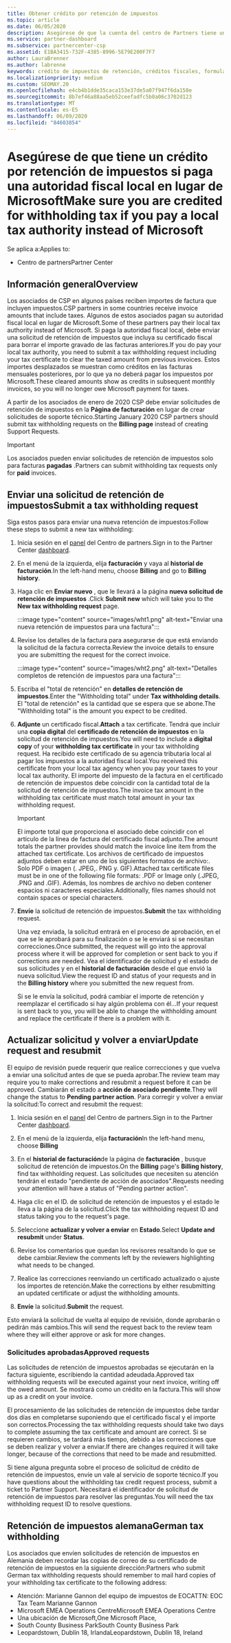 ```yaml
---
title: Obtener crédito por retención de impuestos
ms.topic: article
ms.date: 06/05/2020
description: Asegúrese de que la cuenta del centro de Partners tiene un crédito por retención de impuestos mediante la creación de una solicitud de retención de impuestos en el centro de Partners.
ms.service: partner-dashboard
ms.subservice: partnercenter-csp
ms.assetid: E1BA3415-732F-4385-8996-5E79E200F7F7
author: LauraBrenner
ms.author: labrenne
keywords: crédito de impuestos de retención, créditos fiscales, formulario de crédito fiscal alemán, certificados de impuestos
ms.localizationpriority: medium
ms.custom: SEOMAY.20
ms.openlocfilehash: e4cb4b1dde35caca153e37de5a07f947f6da158e
ms.sourcegitcommit: 8b7ef46a88aa5eb52ceefadfc5b0a06c3702d123
ms.translationtype: MT
ms.contentlocale: es-ES
ms.lasthandoff: 06/09/2020
ms.locfileid: "84603854"
---
```

# <a name="make-sure-you-are-credited-for-withholding-tax-if-you-pay-a-local-tax-authority-instead-of-microsoft"></a><span data-ttu-id="5a315-104">Asegúrese de que tiene un crédito por retención de impuestos si paga una autoridad fiscal local en lugar de Microsoft</span><span class="sxs-lookup"><span data-stu-id="5a315-104">Make sure you are credited for withholding tax if you pay a local tax authority instead of Microsoft</span></span>

<span data-ttu-id="5a315-105">Se aplica a:</span><span class="sxs-lookup"><span data-stu-id="5a315-105">Applies to:</span></span>

- <span data-ttu-id="5a315-106">Centro de partners</span><span class="sxs-lookup"><span data-stu-id="5a315-106">Partner Center</span></span>

## <a name="overview"></a><span data-ttu-id="5a315-107">Información general</span><span class="sxs-lookup"><span data-stu-id="5a315-107">Overview</span></span>

<span data-ttu-id="5a315-108">Los asociados de CSP en algunos países reciben importes de factura que incluyen impuestos.</span><span class="sxs-lookup"><span data-stu-id="5a315-108">CSP partners in some countries receive invoice amounts that include taxes.</span></span> <span data-ttu-id="5a315-109">Algunos de estos asociados pagan su autoridad fiscal local en lugar de Microsoft.</span><span class="sxs-lookup"><span data-stu-id="5a315-109">Some of these partners pay their local tax authority instead of Microsoft.</span></span> <span data-ttu-id="5a315-110">Si paga la autoridad fiscal local, debe enviar una solicitud de retención de impuestos que incluya su certificado fiscal para borrar el importe gravado de las facturas anteriores.</span><span class="sxs-lookup"><span data-stu-id="5a315-110">If you do pay your local tax authority, you need to submit a tax withholding request including your tax certificate to clear the taxed amount from previous invoices.</span></span> <span data-ttu-id="5a315-111">Estos importes desplazados se muestran como créditos en las facturas mensuales posteriores, por lo que ya no deberá pagar los impuestos por Microsoft.</span><span class="sxs-lookup"><span data-stu-id="5a315-111">These cleared amounts show as credits in subsequent monthly invoices, so you will no longer owe Microsoft payment for taxes.</span></span>

<span data-ttu-id="5a315-112">A partir de los asociados de enero de 2020 CSP debe enviar solicitudes de retención de impuestos en la **Página de facturación** en lugar de crear solicitudes de soporte técnico.</span><span class="sxs-lookup"><span data-stu-id="5a315-112">Starting January 2020 CSP partners should submit tax withholding requests on the **Billing page** instead of creating Support Requests.</span></span>

> [!IMPORTANT]
> <span data-ttu-id="5a315-113">Los asociados pueden enviar solicitudes de retención de impuestos solo para facturas **pagadas** .</span><span class="sxs-lookup"><span data-stu-id="5a315-113">Partners can submit withholding tax requests only for **paid** invoices.</span></span>

## <a name="submit-a-tax-withholding-request"></a><span data-ttu-id="5a315-114">Enviar una solicitud de retención de impuestos</span><span class="sxs-lookup"><span data-stu-id="5a315-114">Submit a tax withholding request</span></span>

<span data-ttu-id="5a315-115">Siga estos pasos para enviar una nueva retención de impuestos:</span><span class="sxs-lookup"><span data-stu-id="5a315-115">Follow these steps to submit a new tax withholding:</span></span>

1. <span data-ttu-id="5a315-116">Inicia sesión en el [panel](https://partner.microsoft.com/dashboard/home) del Centro de partners.</span><span class="sxs-lookup"><span data-stu-id="5a315-116">Sign in to the Partner Center [dashboard](https://partner.microsoft.com/dashboard/home).</span></span>

2. <span data-ttu-id="5a315-117">En el menú de la izquierda, elija **facturación** y vaya al **historial de facturación**.</span><span class="sxs-lookup"><span data-stu-id="5a315-117">In the left-hand menu, choose **Billing** and go to **Billing history**.</span></span>

3. <span data-ttu-id="5a315-118">Haga clic en **Enviar nuevo** , que le llevará a la página **nueva solicitud de retención de impuestos** .</span><span class="sxs-lookup"><span data-stu-id="5a315-118">Click **Submit new** which will take you to the **New tax withholding request** page.</span></span>

   :::image type="content" source="images/wht1.png" alt-text="Enviar una nueva retención de impuestos para una factura":::

4. <span data-ttu-id="5a315-120">Revise los detalles de la factura para asegurarse de que está enviando la solicitud de la factura correcta.</span><span class="sxs-lookup"><span data-stu-id="5a315-120">Review the invoice details to ensure you are submitting the request for the correct invoice.</span></span>

   :::image type="content" source="images/wht2.png" alt-text="Detalles completos de retención de impuestos para una factura":::

5. <span data-ttu-id="5a315-122">Escriba el "total de retención" en **detalles de retención de impuestos**.</span><span class="sxs-lookup"><span data-stu-id="5a315-122">Enter the "Withholding total" under **Tax withholding details**.</span></span> <span data-ttu-id="5a315-123">El "total de retención" es la cantidad que se espera que se abone.</span><span class="sxs-lookup"><span data-stu-id="5a315-123">The "Withholding total" is the amount you expect to be credited.</span></span>

6. <span data-ttu-id="5a315-124">**Adjunte** un certificado fiscal.</span><span class="sxs-lookup"><span data-stu-id="5a315-124">**Attach** a tax certificate.</span></span> <span data-ttu-id="5a315-125">Tendrá que incluir una **copia digital** del **certificado de retención de impuestos** en la solicitud de retención de impuestos.</span><span class="sxs-lookup"><span data-stu-id="5a315-125">You will need to include a **digital copy** of your **withholding tax certificate** in your tax withholding request.</span></span> <span data-ttu-id="5a315-126">Ha recibido este certificado de su agencia tributaria local al pagar los impuestos a la autoridad fiscal local.</span><span class="sxs-lookup"><span data-stu-id="5a315-126">You received this certificate from your local tax agency when you pay your taxes to your local tax authority.</span></span> <span data-ttu-id="5a315-127">El importe del impuesto de la factura en el certificado de retención de impuestos debe coincidir con la cantidad total de la solicitud de retención de impuestos.</span><span class="sxs-lookup"><span data-stu-id="5a315-127">The invoice tax amount in the withholding tax certificate must match total amount in your tax withholding request.</span></span>

   > [!IMPORTANT]
   > <span data-ttu-id="5a315-128">El importe total que proporciona el asociado debe coincidir con el artículo de la línea de factura del certificado fiscal adjunto.</span><span class="sxs-lookup"><span data-stu-id="5a315-128">The amount totals the partner provides should match the invoice line item from the attached tax certificate.</span></span> <span data-ttu-id="5a315-129">Los archivos de certificado de impuestos adjuntos deben estar en uno de los siguientes formatos de archivo:. Solo PDF o imagen (. JPEG,. PNG y. GIF).</span><span class="sxs-lookup"><span data-stu-id="5a315-129">Attached tax certificate files must be in one of the following file formats: .PDF or Image only (.JPEG, .PNG and .GIF).</span></span> <span data-ttu-id="5a315-130">Además, los nombres de archivo no deben contener espacios ni caracteres especiales.</span><span class="sxs-lookup"><span data-stu-id="5a315-130">Additionally, files names should not contain spaces or special characters.</span></span>

7. <span data-ttu-id="5a315-131">**Envíe** la solicitud de retención de impuestos.</span><span class="sxs-lookup"><span data-stu-id="5a315-131">**Submit** the tax withholding request.</span></span>

   <span data-ttu-id="5a315-132">Una vez enviada, la solicitud entrará en el proceso de aprobación, en el que se le aprobará para su finalización o se le enviará si se necesitan correcciones.</span><span class="sxs-lookup"><span data-stu-id="5a315-132">Once submitted, the request will go into the approval process where it will be approved for completion or sent back to you if corrections are needed.</span></span> <span data-ttu-id="5a315-133">Vea el identificador de solicitud y el estado de sus solicitudes y en el **historial de facturación** desde el que envió la nueva solicitud.</span><span class="sxs-lookup"><span data-stu-id="5a315-133">View the request ID and status of your requests and  in the **Billing history** where you submitted the new request from.</span></span>

   <span data-ttu-id="5a315-134">Si se le envía la solicitud, podrá cambiar el importe de retención y reemplazar el certificado si hay algún problema con él...</span><span class="sxs-lookup"><span data-stu-id="5a315-134">If your request is sent back to you, you will be able to change the withholding amount and replace the certificate if there is a problem with it.</span></span>

## <a name="update-request-and-resubmit"></a><span data-ttu-id="5a315-135">Actualizar solicitud y volver a enviar</span><span class="sxs-lookup"><span data-stu-id="5a315-135">Update request and resubmit</span></span>

<span data-ttu-id="5a315-136">El equipo de revisión puede requerir que realice correcciones y que vuelva a enviar una solicitud antes de que se pueda aprobar.</span><span class="sxs-lookup"><span data-stu-id="5a315-136">The review team may require you to make corrections and resubmit a request before it can be approved.</span></span> <span data-ttu-id="5a315-137">Cambiarán el estado a **acción de asociado pendiente**.</span><span class="sxs-lookup"><span data-stu-id="5a315-137">They will change the status to **Pending partner action**.</span></span> <span data-ttu-id="5a315-138">Para corregir y volver a enviar la solicitud:</span><span class="sxs-lookup"><span data-stu-id="5a315-138">To correct and resubmit the request:</span></span>

1. <span data-ttu-id="5a315-139">Inicia sesión en el [panel](https://partner.microsoft.com/dashboard/home) del Centro de partners.</span><span class="sxs-lookup"><span data-stu-id="5a315-139">Sign in to the Partner Center [dashboard](https://partner.microsoft.com/dashboard/home).</span></span>

2. <span data-ttu-id="5a315-140">En el menú de la izquierda, elija **facturación**</span><span class="sxs-lookup"><span data-stu-id="5a315-140">In the left-hand menu, choose **Billing**</span></span>

3. <span data-ttu-id="5a315-141">En el **historial de facturación**de la página de **facturación** , busque solicitud de retención de impuestos.</span><span class="sxs-lookup"><span data-stu-id="5a315-141">On the **Billing** page's **Billing history**, find tax withholding request.</span></span> <span data-ttu-id="5a315-142">Las solicitudes que necesiten su atención tendrán el estado "pendiente de acción de asociados".</span><span class="sxs-lookup"><span data-stu-id="5a315-142">Requests needing your attention will have a status of "Pending partner action".</span></span>

4. <span data-ttu-id="5a315-143">Haga clic en el ID. de solicitud de retención de impuestos y el estado le lleva a la página de la solicitud.</span><span class="sxs-lookup"><span data-stu-id="5a315-143">Click the tax withholding request ID and status taking you to the request's page.</span></span>

5. <span data-ttu-id="5a315-144">Seleccione **actualizar y volver a enviar** en **Estado**.</span><span class="sxs-lookup"><span data-stu-id="5a315-144">Select **Update and resubmit** under **Status**.</span></span>

6. <span data-ttu-id="5a315-145">Revise los comentarios que quedan los revisores resaltando lo que se debe cambiar.</span><span class="sxs-lookup"><span data-stu-id="5a315-145">Review the comments left by the reviewers highlighting what needs to be changed.</span></span>

7. <span data-ttu-id="5a315-146">Realice las correcciones reenviando un certificado actualizado o ajuste los importes de retención.</span><span class="sxs-lookup"><span data-stu-id="5a315-146">Make the corrections by either resubmitting an updated certificate or adjust the withholding amounts.</span></span>

8. <span data-ttu-id="5a315-147">**Envíe** la solicitud.</span><span class="sxs-lookup"><span data-stu-id="5a315-147">**Submit** the request.</span></span>

<span data-ttu-id="5a315-148">Esto enviará la solicitud de vuelta al equipo de revisión, donde aprobarán o pedirán más cambios.</span><span class="sxs-lookup"><span data-stu-id="5a315-148">This will send the request back to the review team where they will either approve or ask for more changes.</span></span>

### <a name="approved-requests"></a><span data-ttu-id="5a315-149">Solicitudes aprobadas</span><span class="sxs-lookup"><span data-stu-id="5a315-149">Approved requests</span></span>

<span data-ttu-id="5a315-150">Las solicitudes de retención de impuestos aprobadas se ejecutarán en la factura siguiente, escribiendo la cantidad adeudada.</span><span class="sxs-lookup"><span data-stu-id="5a315-150">Approved tax withholding requests will be executed against your next invoice, writing off the owed amount.</span></span> <span data-ttu-id="5a315-151">Se mostrará como un crédito en la factura.</span><span class="sxs-lookup"><span data-stu-id="5a315-151">This will show up as a credit on your invoice.</span></span>

<span data-ttu-id="5a315-152">El procesamiento de las solicitudes de retención de impuestos debe tardar dos días en completarse suponiendo que el certificado fiscal y el importe son correctos.</span><span class="sxs-lookup"><span data-stu-id="5a315-152">Processing the tax withholding requests should take two days to complete assuming the tax certificate and amount are correct.</span></span> <span data-ttu-id="5a315-153">Si se requieren cambios, se tardará más tiempo, debido a las correcciones que se deben realizar y volver a enviar.</span><span class="sxs-lookup"><span data-stu-id="5a315-153">If there are changes required it will take longer, because of the corrections that need to be made and resubmitted.</span></span>

<span data-ttu-id="5a315-154">Si tiene alguna pregunta sobre el proceso de solicitud de crédito de retención de impuestos, envíe un vale al servicio de soporte técnico.</span><span class="sxs-lookup"><span data-stu-id="5a315-154">If you have questions about the withholding tax credit request process, submit a ticket to Partner Support.</span></span> <span data-ttu-id="5a315-155">Necesitará el identificador de solicitud de retención de impuestos para resolver las preguntas.</span><span class="sxs-lookup"><span data-stu-id="5a315-155">You will need the tax withholding request ID to resolve questions.</span></span>

## <a name="german-tax-withholding"></a><span data-ttu-id="5a315-156">Retención de impuestos alemana</span><span class="sxs-lookup"><span data-stu-id="5a315-156">German tax withholding</span></span>

<span data-ttu-id="5a315-157">Los asociados que envíen solicitudes de retención de impuestos en Alemania deben recordar las copias de correo de su certificado de retención de impuestos en la siguiente dirección:</span><span class="sxs-lookup"><span data-stu-id="5a315-157">Partners who submit German tax withholding requests should remember to mail hard copies of your withholding tax certificate to the following address:</span></span>

- <span data-ttu-id="5a315-158">Atención: Marianne Gannon del equipo de impuestos de EOC</span><span class="sxs-lookup"><span data-stu-id="5a315-158">ATTN: EOC Tax Team Marianne Gannon</span></span>
- <span data-ttu-id="5a315-159">Microsoft EMEA Operations Centre</span><span class="sxs-lookup"><span data-stu-id="5a315-159">Microsoft EMEA Operations Centre</span></span>
- <span data-ttu-id="5a315-160">Una ubicación de Microsoft,</span><span class="sxs-lookup"><span data-stu-id="5a315-160">One Microsoft Place,</span></span>
- <span data-ttu-id="5a315-161">South County Business Park</span><span class="sxs-lookup"><span data-stu-id="5a315-161">South County Business Park</span></span>
- <span data-ttu-id="5a315-162">Leopardstown, Dublín 18, Irlanda</span><span class="sxs-lookup"><span data-stu-id="5a315-162">Leopardstown, Dublin 18, Ireland</span></span>
